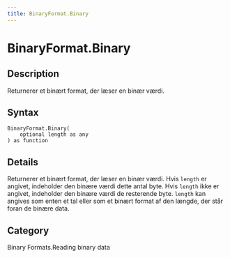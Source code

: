 ```yaml
---
title: BinaryFormat.Binary
---
```


# BinaryFormat.Binary


## Description

Returnerer et binært format, der læser en binær værdi.


## Syntax

```powerquery
BinaryFormat.Binary(
    optional length as any
) as function
```


## Details

Returnerer et binært format, der læser en binær værdi.  Hvis <code>length</code> er angivet, indeholder den binære værdi dette antal byte.  Hvis <code>length</code> ikke er angivet, indeholder den binære værdi de resterende byte.    <code>length</code> kan angives som enten et tal eller som et binært format af den længde, der står foran de binære data.



## Category
Binary Formats.Reading binary data
